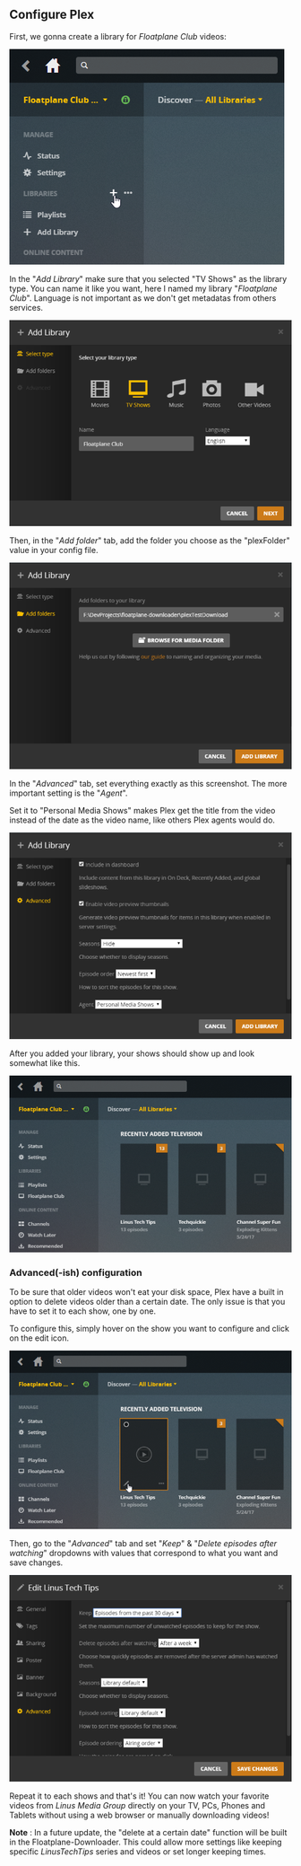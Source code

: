 
Configure Plex
-------

First, we gonna create a library for *Floatplane Club* videos:

![Create a library for Floatplane Club videos](./images/plex-library-config/plex-library-config1.png)

In the "*Add Library*" make sure that you selected "TV Shows" as the library type. You can name it like you want, here I named my library "*Floatplane Club*". Language is not important as we don't get metadatas from others services.

![Add Library](./images/plex-library-config/plex-library-config2.png)

Then, in the "*Add folder*" tab, add the folder you choose as the "plexFolder" value in your config file.

![Add folder](./images/plex-library-config/plex-library-config3.png)

In the "*Advanced*" tab, set everything exactly as this screenshot. The more important setting is the "*Agent*".

Set it to "Personal Media Shows" makes Plex get the title from the video instead of the date as the video name, like others Plex agents would do.

![Advanced](./images/plex-library-config/plex-library-config4.png)

After you added your library, your shows should show up and look somewhat like this.

![Library added](./images/plex-library-config/plex-library-config5.png)

### Advanced(-ish) configuration

To be sure that older videos won't eat your disk space, Plex have a built in option to delete videos older than a certain date. The only issue is that you have to set it to each show, one by one.

To configure this, simply hover on the show you want to configure and click on the edit icon.

![Edit a show](./images/plex-library-config/plex-library-config6.png)

Then, go to the "*Advanced*" tab and set "*Keep*" & "*Delete episodes after watching*" dropdowns with values that correspond to what you want and save changes.

![Edit a show, advanced tab](./images/plex-library-config/plex-library-config7.png)

Repeat it to each shows and that's it! You can now watch your favorite videos from *Linus Media Group* directly on your TV, PCs, Phones and Tablets without using a web browser or manually downloading videos!

**Note** : In a future update, the "delete at a certain date" function will be built in the Floatplane-Downloader. This could allow more settings like keeping specific *LinusTechTips* series and videos or set longer keeping times.
